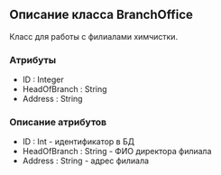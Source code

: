 ## Описание класса BranchOffice 
Класс для работы с филиалами химчистки.

### Атрибуты 
+ ID : Integer
+ HeadOfBranch : String
+ Address : String

### Описание атрибутов
+ ID : Int - идентификатор в БД
+ HeadOfBranch : String - ФИО директора филиала
+ Address : String - адрес филиала
